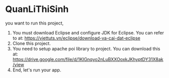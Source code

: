 # QuanLiThiSinh
you want to run this project,
1. You must download Eclipse and configure JDK for Eclipse. You can refer to at: https://viettuts.vn/eclipse/download-va-cai-dat-eclipse
2. Clone this project.
3. You need to setup apache poi library to project. You can download this at: https://drive.google.com/file/d/1KIGnqyo2nLuBXXOoxkJKhyptDY31X8ak/view
4. End, let's run your app.
  
